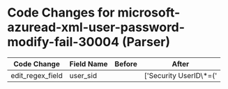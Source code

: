 # Code Changes for microsoft-azuread-xml-user-password-modify-fail-30004 (Parser)

| Code Change | Field Name | Before | After |
|-------------|------------|--------|-------|
| edit_regex_field | user_sid |  | ['Security UserID\\*=(\'|")({user_sid}[^\'"]+)(\'|")'] |
